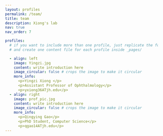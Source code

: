 ```yaml
---
layout: profiles
permalink: /team/
title: team
description: Xiong's lab
nav: true
nav_order: 7

profiles:
  # if you want to include more than one profile, just replicate the following block
  # and create one content file for each profile inside _pages/

  - align: left
    image: Yingzi.jpg
    content: write introduction here
    image_circular: false # crops the image to make it circular
    more_info: 
      <p>Yingzi Xiong </p>
      <p>Assistant Professor of Ophthalmology</p>
      <p>yxiong36ATjh.edu</p>
  - align: right
    image: prof_pic.jpg
    content: write introduction here
    image_circular: false # crops the image to make it circular
    more_info: 
      <p>Qingying Gao</p>
      <p>PhD Student, Computer Science</p>
      <p>qgao14ATjh.edu</p>
---
```

